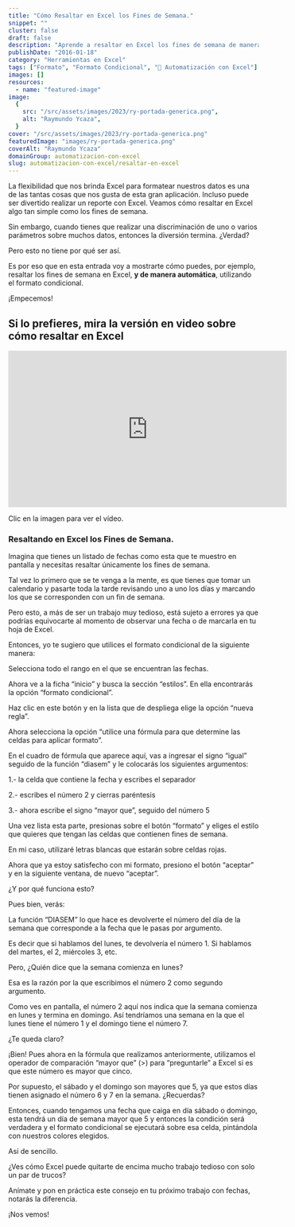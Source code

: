 ```yaml
---
title: "Cómo Resaltar en Excel los Fines de Semana."
snippet: ""
cluster: false
draft: false
description: "Aprende a resaltar en Excel los fines de semana de manera fácil y rápida. Optimiza tu productividad y destaca tus resultados."
publishDate: "2016-01-18"
category: "Herramientas en Excel"
tags: ["Formato", "Formato Condicional", "🤖 Automatización con Excel"]
images: []
resources:
  - name: "featured-image"
image:
  {
    src: "/src/assets/images/2023/ry-portada-generica.png",
    alt: "Raymundo Ycaza",
  }
cover: "/src/assets/images/2023/ry-portada-generica.png"
featuredImage: "images/ry-portada-generica.png"
coverAlt: "Raymundo Ycaza"
domainGroup: automatizacion-con-excel
slug: automatizacion-con-excel/resaltar-en-excel
---
```


La flexibilidad que nos brinda Excel para formatear nuestros datos es una de las tantas cosas que nos gusta de esta gran aplicación. Incluso puede ser divertido realizar un reporte con Excel. Veamos cómo resaltar en Excel algo tan simple como los fines de semana.

Sin embargo, cuando tienes que realizar una discriminación de uno o varios parámetros sobre muchos datos, entonces la diversión termina. ¿Verdad?

Pero esto no tiene por qué ser así.

Es por eso que en esta entrada voy a mostrarte cómo puedes, por ejemplo, resaltar los fines de semana en Excel, **y de manera automática**, utilizando el formato condicional.

¡Empecemos!

## Si lo prefieres, mira la versión en video sobre cómo resaltar en Excel

<iframe src="https://www.youtube.com/embed/kMnEY1sUsMg?showinfo=0" allowfullscreen="allowfullscreen" width="560" height="315" frameborder="0"></iframe>

Clic en la imagen para ver el vídeo.

### Resaltando en Excel los Fines de Semana.

Imagina que tienes un listado de fechas como esta que te muestro en pantalla y necesitas resaltar únicamente los fines de semana.

Tal vez lo primero que se te venga a la mente, es que tienes que tomar un calendario y pasarte toda la tarde revisando uno a uno los días y marcando los que se corresponden con un fin de semana.

Pero esto, a más de ser un trabajo muy tedioso, está sujeto a errores ya que podrías equivocarte al momento de observar una fecha o de marcarla en tu hoja de Excel.

Entonces, yo te sugiero que utilices el formato condicional de la siguiente manera:

Selecciona todo el rango en el que se encuentran las fechas.

Ahora ve a la ficha “inicio” y busca la sección “estilos”. En ella encontrarás la opción “formato condicional”.

Haz clic en este botón y en la lista que de despliega elige la opción “nueva regla”.

Ahora selecciona la opción “utilice una fórmula para que determine las celdas para aplicar formato”.

En el cuadro de fórmula que aparece aquí, vas a ingresar el signo “igual” seguido de la función “diasem” y le colocarás los siguientes argumentos:

1.- la celda que contiene la fecha y escribes el separador

2.- escribes el número 2 y cierras paréntesis

3.- ahora escribe el signo “mayor que”, seguido del número 5

Una vez lista esta parte, presionas sobre el botón “formato” y eliges el estilo que quieres que tengan las celdas que contienen fines de semana.

En mi caso, utilizaré letras blancas que estarán sobre celdas rojas.

Ahora que ya estoy satisfecho con mi formato, presiono el botón “aceptar” y en la siguiente ventana, de nuevo “aceptar”.

¿Y por qué funciona esto?

Pues bien, verás:

La función “DIASEM” lo que hace es devolverte el número del día de la semana que corresponde a la fecha que le pasas por argumento.

Es decir que si hablamos del lunes, te devolvería el número 1. Si hablamos del martes, el 2, miércoles 3, etc.

Pero, ¿Quién dice que la semana comienza en lunes?

Esa es la razón por la que escribimos el número 2 como segundo argumento.

Como ves en pantalla, el número 2 aquí nos indica que la semana comienza en lunes y termina en domingo. Así tendríamos una semana en la que el lunes tiene el número 1 y el domingo tiene el número 7.

¿Te queda claro?

¡Bien! Pues ahora en la fórmula que realizamos anteriormente, utilizamos el operador de comparación “mayor que” (>) para “preguntarle” a Excel si es que este número es mayor que cinco.

Por supuesto, el sábado y el domingo son mayores que 5, ya que estos días tienen asignado el número 6 y 7 en la semana. ¿Recuerdas?

Entonces, cuando tengamos una fecha que caiga en día sábado o domingo, esta tendrá un día de semana mayor que 5 y entonces la condición será verdadera y el formato condicional se ejecutará sobre esa celda, pintándola con nuestros colores elegidos.

Así de sencillo.

¿Ves cómo Excel puede quitarte de encima mucho trabajo tedioso con solo un par de trucos?

Anímate y pon en práctica este consejo en tu próximo trabajo con fechas, notarás la diferencia.

¡Nos vemos!
